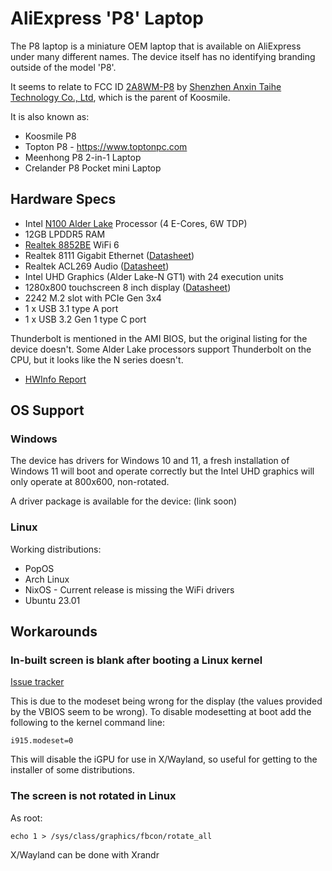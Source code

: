# AliExpress 'P8' Laptop

The P8 laptop is a miniature OEM laptop that is available on AliExpress under many different names. The device itself has no identifying branding outside of the model 'P8'.

It seems to relate to FCC ID [2A8WM-P8](https://fcc.report/FCC-ID/2A8WM-P8) by [Shenzhen Anxin Taihe Technology Co., Ltd](https://sz-botu.en.alibaba.com), which is the parent of Koosmile.

It is also known as: 

* Koosmile P8
* Topton P8 - https://www.toptonpc.com
* Meenhong P8 2-in-1 Laptop
* Crelander P8 Pocket mini Laptop

## Hardware Specs

* Intel [N100 Alder Lake](https://ark.intel.com/content/www/us/en/ark/products/231803/intel-processor-n100-6m-cache-up-to-3-40-ghz.html) Processor (4 E-Cores, 6W TDP)
* 12GB LPDDR5 RAM
* [Realtek 8852BE](https://techinfodepot.shoutwiki.com/wiki/Realtek_RTL8852BE_Combo_Module) WiFi 6 
* Realtek 8111 Gigabit Ethernet ([Datasheet](specs/RTL8111.PDF))
* Realtek ACL269 Audio ([Datasheet](specs/ALC269_RealtekMicroelectronics.pdf))
* Intel UHD Graphics (Alder Lake-N GT1) with 24 execution units
* 1280x800 touchscreen 8 inch display ([Datasheet](specs/lcd_panel.pdf))
* 2242 M.2 slot with PCIe Gen 3x4
* 1 x USB 3.1 type A port
* 1 x USB 3.2 Gen 1 type C port

Thunderbolt is mentioned in the AMI BIOS, but the original listing for the device doesn't. Some Alder Lake processors support Thunderbolt on the CPU, but it looks like the N series doesn't.

* [HWInfo Report](hwinfo.html)

## OS Support

### Windows

The device has drivers for Windows 10 and 11, a fresh installation of Windows 11 will boot and operate correctly but the Intel UHD graphics will only operate at 800x600, non-rotated.

A driver package is available for the device: (link soon)

### Linux

Working distributions:

* PopOS
* Arch Linux 
* NixOS - Current release is missing the WiFi drivers
* Ubuntu 23.01

## Workarounds

### In-built screen is blank after booting a Linux kernel

[Issue tracker](https://gitlab.freedesktop.org/drm/intel/-/issues/9063)

This is due to the modeset being wrong for the display (the values provided by the VBIOS seem to be wrong). To disable modesetting at boot add the following to the kernel command line:

`i915.modeset=0`

This will disable the iGPU for use in X/Wayland, so useful for getting to the installer of some distributions.

### The screen is not rotated in Linux

As root:

````
echo 1 > /sys/class/graphics/fbcon/rotate_all
````

X/Wayland can be done with Xrandr